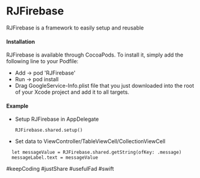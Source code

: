 # RJFirebase
RJFirebase is a framework to easily setup and reusable

#### Installation
RJFirebase is available through CocoaPods. To install it, simply add the following line to your Podfile:
* Add →  pod 'RJFirebase'
* Run →  pod install
* Drag GoogleService-Info.plist file that you just downloaded into the root of your Xcode project and add it to all targets.

#### Example
* Setup RJFirebase in AppDelegate
  ```
  RJFirebase.shared.setup()
  ```
  
* Set data to ViewController/TableViewCell/CollectionViewCell

```
  let messageValue = RJFirebase.shared.getString(ofKey: .message)
  messageLabel.text = messageValue
```
#keepCoding #justShare #usefulFad #swift
